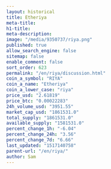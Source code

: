 ```yaml
---
layout: historical
title: Etheriya
meta-title: 
h1-title: 
meta-description: 
image: "/media/9350737/riya.png"
published: true
allow_search_engine: false
sitemap: false
enable_comment: false
sort_order: 623
permalink: "/en/riya/discussion.html"
coin_a_symbol: "RIYA"
coin_a_name: "Etheriya"
coin_a_lower_case: "riya"
price_usd: "2.61819"
price_btc: "0.00022283"
24h_volume_usd: "3951.55"
market_cap_usd: "1861531.0"
total_supply: "1861531.0"
available_supply: "1581531.0"
percent_change_1h: "-6.04"
percent_change_24h: "3.56"
percent_change_7d: "6.66"
last_updated: "1517140758"
parent-url: "/en/riya/"
author: Sam
---
```


